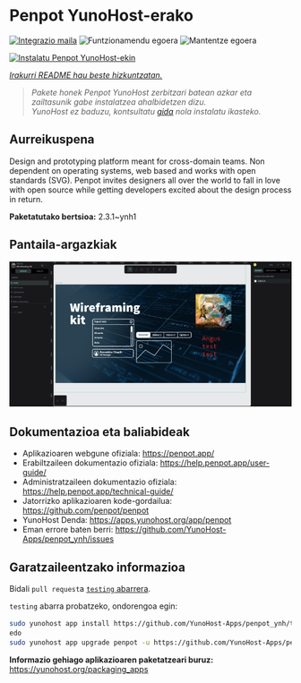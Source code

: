 <!--
Ohart ongi: README hau automatikoki sortu da <https://github.com/YunoHost/apps/tree/master/tools/readme_generator>ri esker
EZ editatu eskuz.
-->

# Penpot YunoHost-erako

[![Integrazio maila](https://dash.yunohost.org/integration/penpot.svg)](https://ci-apps.yunohost.org/ci/apps/penpot/) ![Funtzionamendu egoera](https://ci-apps.yunohost.org/ci/badges/penpot.status.svg) ![Mantentze egoera](https://ci-apps.yunohost.org/ci/badges/penpot.maintain.svg)

[![Instalatu Penpot YunoHost-ekin](https://install-app.yunohost.org/install-with-yunohost.svg)](https://install-app.yunohost.org/?app=penpot)

*[Irakurri README hau beste hizkuntzatan.](./ALL_README.md)*

> *Pakete honek Penpot YunoHost zerbitzari batean azkar eta zailtasunik gabe instalatzea ahalbidetzen dizu.*  
> *YunoHost ez baduzu, kontsultatu [gida](https://yunohost.org/install) nola instalatu ikasteko.*

## Aurreikuspena

Design and prototyping platform meant for cross-domain teams. Non dependent on operating systems, web based and works with open standards (SVG). Penpot invites designers all over the world to fall in love with open source while getting developers excited about the design process in return.

**Paketatutako bertsioa:** 2.3.1~ynh1

## Pantaila-argazkiak

![Penpot(r)en pantaila-argazkia](./doc/screenshots/penpot.png)

## Dokumentazioa eta baliabideak

- Aplikazioaren webgune ofiziala: <https://penpot.app/>
- Erabiltzaileen dokumentazio ofiziala: <https://help.penpot.app/user-guide/>
- Administratzaileen dokumentazio ofiziala: <https://help.penpot.app/technical-guide/>
- Jatorrizko aplikazioaren kode-gordailua: <https://github.com/penpot/penpot>
- YunoHost Denda: <https://apps.yunohost.org/app/penpot>
- Eman errore baten berri: <https://github.com/YunoHost-Apps/penpot_ynh/issues>

## Garatzaileentzako informazioa

Bidali `pull request`a [`testing` abarrera](https://github.com/YunoHost-Apps/penpot_ynh/tree/testing).

`testing` abarra probatzeko, ondorengoa egin:

```bash
sudo yunohost app install https://github.com/YunoHost-Apps/penpot_ynh/tree/testing --debug
edo
sudo yunohost app upgrade penpot -u https://github.com/YunoHost-Apps/penpot_ynh/tree/testing --debug
```

**Informazio gehiago aplikazioaren paketatzeari buruz:** <https://yunohost.org/packaging_apps>

